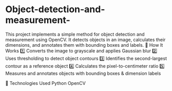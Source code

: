 # Object-detection-and-measurement-
This project implements a simple method for object detection and measurement using OpenCV. It detects objects in an image, calculates their dimensions, and annotates them with bounding boxes and labels.
📌 How It Works
1️⃣ Converts the image to grayscale and applies Gaussian blur
2️⃣ Uses thresholding to detect object contours
3️⃣ Identifies the second-largest contour as a reference object
4️⃣ Calculates the pixel-to-centimeter ratio
5️⃣ Measures and annotates objects with bounding boxes & dimension labels

🚀 Technologies Used
Python
OpenCV

